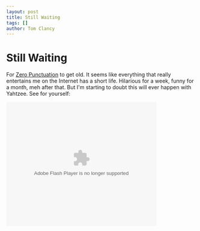 ```yaml
---
layout: post
title: Still Waiting
tags: []
author: Tom Clancy
---
```


# Still Waiting

For <a href="http://www.escapistmagazine.com/articles/view/editorials/zeropunctuation" target="_blank">Zero Punctuation</a> to get old. It seems like everything that really entertains me on the Internet has a short life. Hilarious for a week, funny for a month, meh after that. But I'm starting to doubt this will ever happen with Yahtzee. See for yourself:

<embed src="http://update.videoegg.com/flash/proxy.swf?jsver=1.4" flashvars="gc=c2hvd0FkPXRydWUmYWRWYXJzPWFyZWE9Z2FtZXMmc2l0ZT1lc2NhcGlzdG1hZ2F6aW5lJmZpbGU9aHR0cCUzQSUyRiUyRnNlbGZzZXJ2ZTMwMCUyRWRvd25sb2FkJTJFdmlkZW9lZ2clMkVjb20lMkZnaWQzODklMkZjaWQxMzg5JTJGNkIlMkZKMiUyRjExOTcyODQ3NDdLNkh0TXR1ODJiR0R6dzNENmE1YiZzd2ZwYXRoPWh0dHAlM0ElMkYlMkZ1cGRhdGUlMkV2aWRlb2VnZyUyRWNvbSUyRmZsYXNoJTJGcHJveHklMkVzd2YlM0Zqc3ZlciUzRDElMkU0JmF1dG9QbGF5PWZhbHNlJnNob3dBZFByaW1hcnk9dHJ1ZSZ3bW9kZT13aW5kb3cmYWxsb3dGbGFzaDlGdWxsc2NyZWVuPXRydWU=" quality="high" allowfullscreen="true" allowscriptaccess="always" scale="noscale" wmode="window" name="VE_Player" type="application/x-shockwave-flash" pluginspage="http://www.macromedia.com/go/getflashplayer" align="middle" height="332" width="400"></embed>
